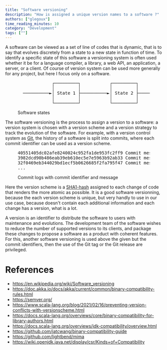 ```yaml
---
title: "Software versioning"
description: "How is assigned a unique version names to a software ?"
authors: ["glegoux"]
time_reading_minutes: 10
category: "Development"
tags: [""]
---
```


A software can be viewed as a set of line of codes that is dynamic, that is to say that evolves discretely from a 
state to a new state in function of time. To identify a specific state of this software a versioning system is often 
used whether it be for a language compiler, a library, a web API, an application, a server, or a client. Of course of 
version system can be used more generally for any project, but here I focus only on a software.

<figure>
<pre>
             ┌─────────┐           ┌─────────┐           ┌─────────┐
             │         │           │         │           │         │
  ──────────►│ State 1 ├──────────►│ State 2 ├──────────►│ State 3 │─────────►
             │         │           │         │           │         │
             └─────────┘           └─────────┘           └─────────┘
</pre>
<figcaption>Software states</figcaption>
</figure> 

The software versioning is the process to assign a version to a software: a version system is chosen with a version
scheme and a version strategy to track the evolution of the software. For example, with a version control system as [Git](https://git-scm.com/), 
the history of a software is split into commits, where each commit identifier can be used as a version scheme. 

<figure>
<pre>
40551405dc02afe8240024c952fa1de953fc2ff9 Commit message: State 3
3982dcd90b486eab39eb610ec5e7e5963b92ab33 Commit message: State 2
32f0469eb344029bd1ecf5b0626685f2fa795f47 Commit message: State 1
...
</pre>
<figcaption>Commit logs with commit identifier and message</figcaption>
</figure> 

Here the version scheme is a [SHA1-hash](https://wikipedia.org/wiki/SHA-1) assigned to each change of code that renders the more atomic as possible. 
It is a good software versionning, because the each version scheme is unique, but very handly to use in our use case, 
because doesn't contain each additional information and each change has a version, what is a lot. 

A version is an identifier to distribute the software to users with maintenance and evolutions. The development team of the software wishes 
to reduce the number of supported versions to its clients, and package these changes to propose a software as a product with coherent features.
For this, another software versioning is used above the given but the commit identifiers, then the use of the Git tag or the Git release are privileged.

# References

* https://en.wikipedia.org/wiki/Software_versioning
* https://doc.akka.io/docs/akka/current/common/binary-compatibility-rules.html
* https://semver.org/
* https://www.scala-lang.org/blog/2021/02/16/preventing-version-conflicts-with-versionscheme.html
* https://docs.scala-lang.org/overviews/core/binary-compatibility-for-library-authors.html
* https://docs.scala-lang.org/overviews/jdk-compatibility/overview.html
* https://github.com/jatcwang/binary-compatibility-guide
* https://github.com/lightbend/mima
* https://wiki.openjdk.java.net/display/csr/Kinds+of+Compatibility
